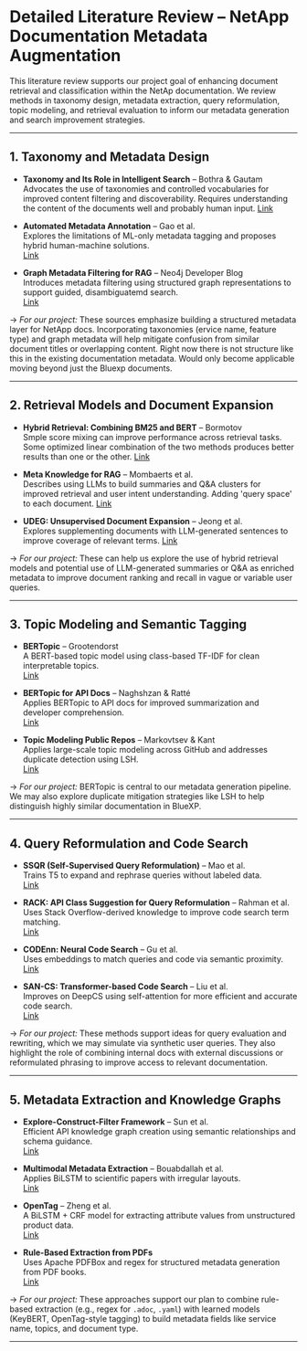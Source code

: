 # Detailed Literature Review – NetApp Documentation Metadata Augmentation

This literature review supports our project goal of enhancing document retrieval and classification within the NetAp documentation. We review methods in taxonomy design, metadata extraction, query reformulation, topic modeling, and retrieval evaluation to inform our metadata generation and search improvement strategies.

---

## 1. Taxonomy and Metadata Design

- **Taxonomy and Its Role in Intelligent Search** – Bothra & Gautam  
  Advocates the use of taxonomies and controlled vocabularies for improved content filtering and discoverability. Requires understanding the content of the documents well and probably human input. 
  [Link](https://www.searchunify.com/blog/taxonomy-and-its-role-in-intelligent-search)

- **Automated Metadata Annotation** – Gao et al.  
  Explores the limitations of ML-only metadata tagging and proposes hybrid human-machine solutions.  
  [Link](http://direct.mit.edu/dint/article/5/3/786/114954)

- **Graph Metadata Filtering for RAG** – Neo4j Developer Blog  
  Introduces metadata filtering using structured graph representations to support guided, disambiguatemd search.  
  [Link](https://neo4j.com/blog/developer/graph-metadata-filtering-vector-search-rag/)

→ *For our project:* These sources emphasize building a structured metadata layer for NetApp docs. Incorporating taxonomies (ervice name, feature type) and graph metadata will help mitigate confusion from similar document titles or overlapping content. Right now there is not structure like this in the existing documentation metadata. Would only become applicable moving beyond just the Bluexp documents.

---

## 2. Retrieval Models and Document Expansion

- **Hybrid Retrieval: Combining BM25 and BERT** – Bormotov  
  Smple score mixing can improve performance across retrieval tasks. Some optimized linear combination of the two methods produces better results than one or the other. 
  [Link](https://medium.com/@bormotovk/hybrid-retrieval...)

- **Meta Knowledge for RAG** – Mombaerts et al.  
  Describes using LLMs to build summaries and Q&A clusters for improved retrieval and user intent understanding. Adding 'query space' to each document.
  [Link](https://arxiv.org/html/2408.09017v1)

- **UDEG: Unsupervised Document Expansion** – Jeong et al.  
  Explores supplementing documents with LLM-generated sentences to improve coverage of relevant terms. 
  [Link](https://aclanthology.org/2021.sdp-1.2)

→ *For our project:* These can help us explore the use of hybrid retrieval models and potential use of LLM-generated summaries or Q&A as enriched metadata to improve document ranking and recall in vague or variable user queries.

---

## 3. Topic Modeling and Semantic Tagging

- **BERTopic** – Grootendorst  
  A BERT-based topic model using class-based TF-IDF for clean interpretable topics.  
  [Link](https://arxiv.org/abs/2203.05794)

- **BERTopic for API Docs** – Naghshzan & Ratté  
  Applies BERTopic to API docs for improved summarization and developer comprehension.  
  [Link](https://arxiv.org/abs/2308.09070)

- **Topic Modeling Public Repos** – Markovtsev & Kant  
  Applies large-scale topic modeling across GitHub and addresses duplicate detection using LSH.  
  [Link](https://arxiv.org/abs/1704.00135)

→ *For our project:* BERTopic is central to our metadata generation pipeline. We may also explore duplicate mitigation strategies like LSH to help distinguish highly similar documentation in BlueXP.

---

## 4. Query Reformulation and Code Search

- **SSQR (Self-Supervised Query Reformulation)** – Mao et al.  
  Trains T5 to expand and rephrase queries without labeled data.  
  [Link](https://dl.acm.org/doi/10.1145/3611643.3616306)

- **RACK: API Class Suggestion for Query Reformulation** – Rahman et al.  
  Uses Stack Overflow-derived knowledge to improve code search term matching.  
  [Link](https://dl.acm.org/doi/abs/10.1007/s10664-018-9671-0)

- **CODEnn: Neural Code Search** – Gu et al.  
  Uses embeddings to match queries and code via semantic proximity.  
  [Link](https://dl.acm.org/doi/abs/10.1145/3180155.3180167)

- **SAN-CS: Transformer-based Code Search** – Liu et al.  
  Improves on DeepCS using self-attention for more efficient and accurate code search.  
  [Link](https://www.sciencedirect.com/science/article/abs/pii/S0950584921000288)

→ *For our project:* These methods support ideas for query evaluation and rewriting, which we may simulate via synthetic user queries. They also highlight the role of combining internal docs with external discussions or reformulated phrasing to improve access to relevant documentation.

---

## 5. Metadata Extraction and Knowledge Graphs

- **Explore-Construct-Filter Framework** – Sun et al.  
  Efficient API knowledge graph creation using semantic relationships and schema guidance.  
  [Link](https://arxiv.org/abs/2502.13412)

- **Multimodal Metadata Extraction** – Bouabdallah et al.  
  Applies BiLSTM to scientific papers with irregular layouts.  
  [Link](https://arxiv.org/abs/2111.05736)

- **OpenTag** – Zheng et al.  
  A BiLSTM + CRF model for extracting attribute values from unstructured product data.  
  [Link](https://dl.acm.org/doi/10.1145/3219819.3219839)

- **Rule-Based Extraction from PDFs**  
  Uses Apache PDFBox and regex for structured metadata generation from PDF books.  
  [Link](https://doi.org/10.24507/icicelb.12.02.121)

→ *For our project:* These approaches support our plan to combine rule-based extraction (e.g., regex for `.adoc`, `.yaml`) with learned models (KeyBERT, OpenTag-style tagging) to build metadata fields like service name, topics, and document type.

---
